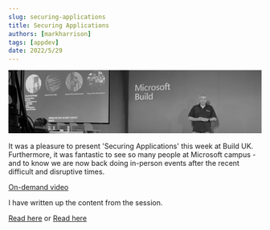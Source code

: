 ```yaml
---
slug: securing-applications
title: Securing Applications
authors: [markharrison]
tags: [appdev]
date: 2022/5/29
---
```


![](images/secapps.png)

It was a pleasure to present 'Securing Applications' this week at Build UK.  Furthermore, it was fantastic to see so many people at Microsoft campus - and to know we are now back doing in-person events after the recent difficult and disruptive times.

[On-demand video](https://mybuild.microsoft.com/en-US/sessions/7afeea0f-4bac-41a7-b6af-a7df804e2323)

I have written up the content from the session.  

[Read here](https://markharrison.io/securing-applications) or [Read here](https://cloudblogs.microsoft.com/industry-blog/en-gb/technetuk/2022/06/07/considerations-for-securing-your-applications/)



